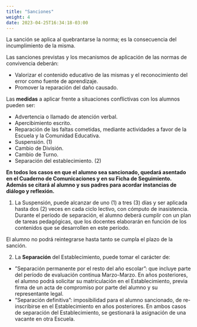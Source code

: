 ```yaml
---
title: "Sanciones"
weight: 4
date: 2023-04-25T16:34:18-03:00
---
```


La sanción se aplica al quebrantarse la norma; es la consecuencia del incumplimiento de la misma.

Las sanciones previstas y los mecanismos de aplicación de las normas de convivencia deberán:

- Valorizar el contenido educativo de las mismas y el reconocimiento del error como fuente de aprendizaje.
- Promover la reparación del daño causado.

Las **medidas**  a aplicar frente a situaciones conflictivas con los alumnos pueden ser:

- Advertencia o llamado de atención verbal.
- Apercibimiento escrito.
- Reparación de las faltas cometidas, mediante actividades a favor de la Escuela y la Comunidad Educativa.
- Suspensión. (1)
- Cambio de División.
- Cambio de Turno.
- Separación del establecimiento. (2)

**En todos los casos en que el alumno sea sancionado, quedará asentado en el Cuaderno de Comunicaciones y en su Ficha de Seguimiento. Además se citará al alumno y sus padres para acordar instancias de diálogo y reflexión.**

1. La Suspensión, puede alcanzar de uno (1) a tres (3) días y ser aplicada hasta dos (2) veces en cada ciclo lectivo, con cómputo de inasistencia.
Durante el período de separación, el alumno deberá cumplir con un plan de tareas pedagógicas, que los docentes elaborarán en función de los contenidos que se desarrollen en este período.

El alumno no podrá reintegrarse hasta tanto se cumpla el plazo de la sanción.

2. La **Separación** del Establecimiento, puede tomar el carácter de:
- ”Separación permanente por el resto del año escolar”: que incluye parte del período de evaluación continua Marzo-Marzo. En años posteriores, el alumno podrá solicitar su matriculación en el Establecimiento, previa firma de un acta de compromiso por parte del alumno y su representante legal.
- “Separación definitiva”: imposibilidad para el alumno sancionado, de re- inscribirse en el Establecimiento en años posteriores.
En ambos casos de separación del Establecimiento, se gestionará la asignación de una vacante en otra Escuela.